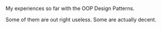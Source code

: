 My experiences so far with the OOP Design Patterns. 

Some of them are out right useless. Some are actually decent. 
